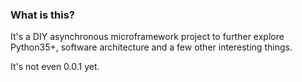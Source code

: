 ### What is this?

It's a DIY asynchronous microframework project to further explore Python35+, software architecture and a few other interesting things.

It's not even 0.0.1 yet.
